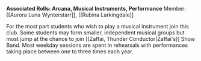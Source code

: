 **Associated Rolls: Arcana, Musical Instruments, Performance**
Member: [[Aurora Luna Wynterstarr]], [[Rubina Larkingdale]]

For the most part students who wish to play a musical instrument join this club. Some students may form smaller, independent musical groups but most jump at the chance to join [[Zaffai, Thunder Conductor|Zaffai's]] Show Band. Most weekday sessions are spent in rehearsals with performances taking place between one to three times each year.